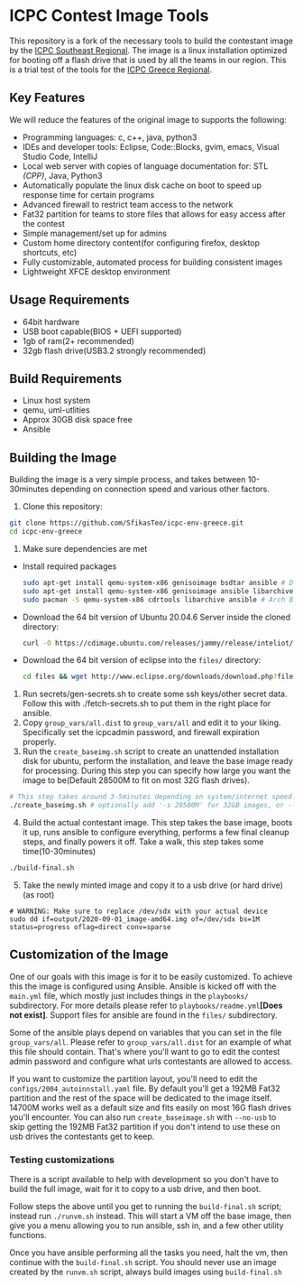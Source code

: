 # ICPC Contest Image Tools
This repository is a fork of the necessary tools to build the contestant image by the [ICPC Southeast Regional](https://github.com/icpc-environment/icpc-env).
The image is a linux installation optimized for booting off a flash drive that is used by all the teams in our region.
This is a trial test of the tools for the [ICPC Greece Regional](https://algoforum.upatras.gr/).

## Key Features
We will reduce the features of the original image to supports the following:

* Programming languages: c, c++, java, python3
* IDEs and developer tools: Eclipse, Code::Blocks, gvim, emacs, Visual Studio Code, IntelliJ
* Local web server with copies of language documentation for: STL *(CPP)*, Java, Python3
* Automatically populate the linux disk cache on boot to speed up response time for certain programs
* Advanced firewall to restrict team access to the network
* Fat32 partition for teams to store files that allows for easy access after the contest
* Simple management/set up for admins
* Custom home directory content(for configuring firefox, desktop shortcuts, etc)
* Fully customizable, automated process for building consistent images
* Lightweight XFCE desktop environment

## Usage Requirements
* 64bit hardware
* USB boot capable(BIOS + UEFI supported)
* 1gb of ram(2+ recommended)
* 32gb flash drive(USB3.2 strongly recommended)

## Build Requirements
* Linux host system
* qemu, uml-utlities
* Approx 30GB disk space free
* Ansible

## Building the Image
Building the image is a very simple process, and takes between 10-30minutes
depending on connection speed and various other factors.

1. Clone this repository:
```bash
git clone https://github.com/SfikasTeo/icpc-env-greece.git
cd icpc-env-greece
```
1. Make sure dependencies are met
  * Install required packages
    ```bash
    sudo apt-get install qemu-system-x86 genisoimage bsdtar ansible # Debian based Distros
    sudo apt-get install qemu-system-x86 genisoimage ansible libarchive-tools # Debian based Distros without bsdtar
    sudo pacman -S qemu-system-x86 cdrtools libarchive ansible # Arch Based Distros
    ```
  * Download the 64 bit version of Ubuntu 20.04.6 Server inside the cloned directory:
    ```bash
    curl -O https://cdimage.ubuntu.com/releases/jammy/release/inteliot/ubuntu-22.04-live-server-amd64+intel-iot.iso
    ```
  * Download the 64 bit version of eclipse into the `files/` directory:
    ```bash
    cd files && wget http://www.eclipse.org/downloads/download.php?file=/technology/epp/downloads/release/2023-06/R/eclipse-java-2023-06-R-linux-gtk-x86_64.tar.gz

1. Run secrets/gen-secrets.sh to create some ssh keys/other secret data. Follow this with ./fetch-secrets.sh to put them in the right place for ansible.
2. Copy `group_vars/all.dist` to `group_vars/all` and edit it to your liking. Specifically
set the icpcadmin password, and firewall expiration properly.
3. Run the `create_baseimg.sh` script to create an unattended installation disk for ubuntu, perform the installation,
and leave the base image ready for processing. During this step you can specify how large you want the image to be(Default 28500M to fit on most
32G flash drives).
```bash
# This step takes around 3-5minutes depending on system/internet speed.
./create_baseimg.sh # optionally add '-s 28500M' for 32GB images, or --no-usb remove the extra fat32 partition
```
4. Build the actual contestant image. This step takes the base image, boots it up,
runs ansible to configure everything, performs a few final cleanup steps, and finally
powers it off. Take a walk, this step takes some time(10-30minutes)
```bash
./build-final.sh
```
5. Take the newly minted image and copy it to a usb drive (or hard drive) (as root)
```
# WARNING: Make sure to replace /dev/sdx with your actual device
sudo dd if=output/2020-09-01_image-amd64.img of=/dev/sdx bs=1M status=progress oflag=direct conv=sparse
```
## Customization of the Image
One of our goals with this image is for it to be easily customized. To achieve this
the image is configured using Ansible. Ansible is kicked off with the `main.yml`
file, which mostly just includes things in the `playbooks/` subdirectory. For more
details please refer to `playbooks/readme.yml`**[Does not exist]**. Support files for ansible are
found in the `files/` subdirectory.

Some of the ansible plays depend on variables that you can set in the file
`group_vars/all`. Please refer to `group_vars/all.dist` for an example of what
this file should contain. That's where you'll want to go to edit the contest
admin password and configure what urls contestants are allowed to access.

If you want to customize the partition layout, you'll need to edit the
`configs/2004_autoinnstall.yaml` file. By default you'll get a 192MB Fat32 partition
and the rest of the space will be dedicated to the image itself. 14700M works well
as a default size and fits easily on most 16G flash drives you'll encounter. You can
also run `create_baseimage.sh` with `--no-usb` to skip getting the 192MB Fat32 partition
if you don't intend to use these on usb drives the contestants get to keep.

### Testing customizations
There is a script available to help with development so you don't have to build
the full image, wait for it to copy to a usb drive, and then boot.

Follow steps the above until you get to running the `build-final.sh` script;
instead run `./runvm.sh` instead. This will start a VM off the base image, then
give you a menu allowing you to run ansible, ssh in, and a few other utility
functions.

Once you have ansible performing all the tasks you need, halt the vm, then
continue with the `build-final.sh` script. You should never use an image created
by the `runvm.sh` script, always build images using `build-final.sh`
